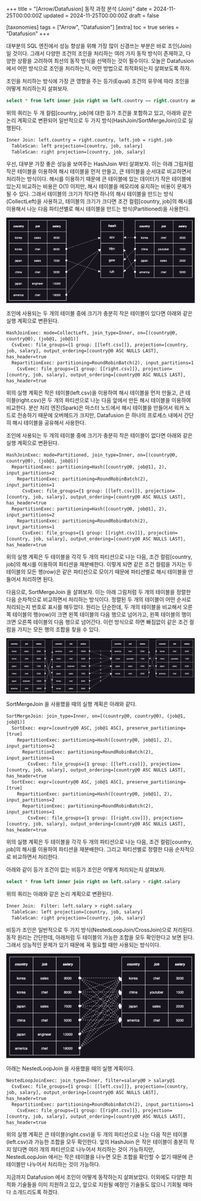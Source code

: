 +++
title = "[Arrow/Datafusion] 동작 과정 분석 (Join)"
date = 2024-11-25T00:00:00Z
updated = 2024-11-25T00:00:00Z
draft = false

[taxonomies]
tags = ["Arrow", "Datafusion"]
[extra]
toc = true
series = "Datafusion"
+++

대부분의 SQL 엔진에서 성능 향상을 위해 가장 많이 신경쓰는 부분은 바로 조인(Join)일 것이다. 그래서 다양한 조건의 조인을 처리하는 여러 가지 동작 방식이 존재하고, 다양한 상황을 고려하여 최선의 동작 방식을 선택하는 것이 필수이다. 오늘은 Datafusion 에서 어떤 방식으로 조인을 처리하는지, 어떤 방법으로 최적화되는지 살펴보도록 하자.

조인을 처리하는 방식에 가장 큰 영향을 주는 등가(Equal) 조건의 유무에 따라 조인을 어떻게 처리하는지 살펴보자.

```sql
select * from left inner join right on left.country == right.country and left.job == right.job
```

위의 쿼리는 두 개 컬럼[country, job]에 대한 등가 조건을 포함하고 있고, 아래와 같은 논리 계획으로 변환되어 일반적으로 두 가지 방식(HashJoin/SortMergeJoin)으로 실행된다.

```
Inner Join: left.country = right.country, left.job = right.job
  TableScan: left projection=[country, job, salary]
  TableScan: right projection=[country, job, salary]
```

우선, 대부분 가장 좋은 성능을 보여주는 HashJoin 부터 살펴보자. 이는 아래 그림처럼 작은 테이블을 이용하여 해시 테이블을 먼저 만들고, 큰 테이블을 순서대로 비교하면서 처리하는 방식이다. 해시를 이용하기 때문에 큰 테이블에 있는 데이터가 작은 테이블에 있는지 비교하는 비용은 O(1) 이지만, 해시 테이블을 메모리에 유지하는 비용이 문제가 될 수 있다. 그래서 테이블의 크기가 작다면 하나의 해시 테이블을 만드는 방식(CollectLeft)을 사용하고, 테이블의 크기가 크다면 조건 컬럼[country, job]의 해시를 이용해서 나눈 다음 파티션별로 해시 테이블을 만드는 방식(Partitioned)을 사용한다.

![join2.png](./join2.png)

조인에 사용되는 두 개의 테이블 중에 크기가 충분히 작은 테이블이 있다면 아래와 같은 실행 계획으로 변환된다.

```
HashJoinExec: mode=CollectLeft, join_type=Inner, on=[(country@0, country@0), (job@1, job@1)]
  CsvExec: file_groups={1 group: [[left.csv]]}, projection=[country, job, salary], output_ordering=[country@0 ASC NULLS LAST], has_header=true
  RepartitionExec: partitioning=RoundRobinBatch(2), input_partitions=1
    CsvExec: file_groups={1 group: [[right.csv]]}, projection=[country, job, salary], output_ordering=[country@0 ASC NULLS LAST], has_header=true
```

위의 실행 계획은 작은 테이블(left.csv)을 이용하여 해시 테이블을 먼저 만들고, 큰 테이블(right.csv)은 두 개의 파티션으로 나눈 다음 앞에서 만든 해시 테이블을 이용하여 비교한다. 분산 처리 엔진(Spark)은 마스터 노드에서 해시 테이블을 만들어서 워커 노드로 전송하기 때문에 오버헤드가 크지만, Datafusion 은 하나의 프로세스 내에서 간단히 해시 테이블을 공유해서 사용한다.

조인에 사용되는 두 개의 테이블 중에 크기가 충분히 작은 테이블이 없다면 아래와 같은 실행 계획으로 변환된다.

```
HashJoinExec: mode=Partitioned, join_type=Inner, on=[(country@0, country@0), (job@1, job@1)]
  RepartitionExec: partitioning=Hash([country@0, job@1], 2), input_partitions=2
    RepartitionExec: partitioning=RoundRobinBatch(2), input_partitions=1
      CsvExec: file_groups={1 group: [[left.csv]]}, projection=[country, job, salary], output_ordering=[country@0 ASC NULLS LAST], has_header=true
  RepartitionExec: partitioning=Hash([country@0, job@1], 2), input_partitions=2
    RepartitionExec: partitioning=RoundRobinBatch(2), input_partitions=1
      CsvExec: file_groups={1 group: [[right.csv]]}, projection=[country, job, salary], output_ordering=[country@0 ASC NULLS LAST], has_header=true
```

위의 실행 계획은 두 테이블을 각각 두 개의 파티션으로 나눈 다음, 조건 컬럼[country, job]의 해시를 이용하여 파티션을 재분배한다. 이렇게 되면 같은 조건 컬럼을 가지는 두 테이블의 모든 행(row)은 같은 파티션으로 모이기 때문에 파티션별로 해시 테이블을 만들어서 처리하면 된다.

다음으로, SortMergeJoin 을 살펴보자. 이는 아래 그림처럼 두 개의 테이블을 정렬한 다음 순차적으로 비교하면서 처리하는 방식이다. 정렬된 두 개의 테이블이 어떤 순서로 처리되는지 번호로 표시를 해두었다. 원리는 단순한데, 두 개의 테이블을 비교해서 오른쪽 테이블의 행(row)이 크면 왼쪽 테이블의 다음 행으로 넘어가고, 왼쪽 테이블의 행이 크면 오른쪽 테이블의 다음 행으로 넘어간다. 이런 방식으로 하면 빠짐없이 같은 조건 컬럼을 가지는 모든 행의 조합을 찾을 수 있다.

![join1.png](./join1.png)

SortMergeJoin 을 사용했을 때의 실행 계획은 아래와 같다.

```
SortMergeJoin: join_type=Inner, on=[(country@0, country@0), (job@1, job@1)]
  SortExec: expr=[country@0 ASC, job@1 ASC], preserve_partitioning=[true]
    RepartitionExec: partitioning=Hash([country@0, job@1], 2), input_partitions=2
      RepartitionExec: partitioning=RoundRobinBatch(2), input_partitions=1
        CsvExec: file_groups={1 group: [[left.csv]]}, projection=[country, job, salary], output_ordering=[country@0 ASC NULLS LAST], has_header=true
  SortExec: expr=[country@0 ASC, job@1 ASC], preserve_partitioning=[true]
    RepartitionExec: partitioning=Hash([country@0, job@1], 2), input_partitions=2
      RepartitionExec: partitioning=RoundRobinBatch(2), input_partitions=1
        CsvExec: file_groups={1 group: [[right.csv]]}, projection=[country, job, salary], output_ordering=[country@0 ASC NULLS LAST], has_header=true
```

위의 실행 계획은 두 테이블을 각각 두 개의 파티션으로 나눈 다음, 조건 컬럼[country, job]의 해시를 이용하여 파티션을 재분배한다. 그리고 파티션별로 정렬한 다음 순차적으로 비교하면서 처리한다.

아래와 같이 등가 조건이 없는 비등가 조인은 어떻게 처리되는지 살펴보자.

```sql
select * from left inner join right on left.salary > right.salary
```

위의 쿼리는 아래와 같은 논리 계획으로 변환된다.

```
Inner Join:  Filter: left.salary > right.salary
  TableScan: left projection=[country, job, salary]
  TableScan: right projection=[country, job, salary]
```

비등가 조인은 일반적으로 두 가지 방식(NestedLoopJoin/CrossJoin)으로 처리된다. 동작 원리는 간단한데, 아래처럼 두 테이블의 가능한 조합을 모두 확인한다고 보면 된다. 그래서 성능적인 문제가 있기 때문에 꼭 필요할 때만 사용되는 방식이다.

![join0.png](./join0.png)

아래는 NestedLoopJoin 을 사용했을 때의 실행 계획이다.

```
NestedLoopJoinExec: join_type=Inner, filter=salary@0 > salary@1
  CsvExec: file_groups={1 group: [[left.csv]]}, projection=[country, job, salary], output_ordering=[country@0 ASC NULLS LAST], has_header=true
  RepartitionExec: partitioning=RoundRobinBatch(2), input_partitions=1
    CsvExec: file_groups={1 group: [[right.csv]]}, projection=[country, job, salary], output_ordering=[country@0 ASC NULLS LAST], has_header=true
```

위의 실행 계획은 큰 테이블(right.csv)을 두 개의 파티션으로 나눈 다음 작은 테이블(left.csv)과 가능한 조합을 모두 확인한다. 앞의 HashJoin 은 작은 테이블이 충분히 작지 않다면 여러 개의 파티션으로 나누어서 처리하는 것이 가능하지만, NestedLoopJoin 에서는 작은 테이블을 나누면 모든 조합을 확인할 수 없기 때문에 큰 테이블만 나누어서 처리하는 것이 가능하다.

지금까지 Datafusion 에서 조인이 어떻게 동작하는지 살펴보았다. 이외에도 다양한 최적화 기술들을 이미 지원하고 있고, 앞으로 지원될 예정인 기술들도 많으니 기회될 때마다 소개드리도록 하겠다.

